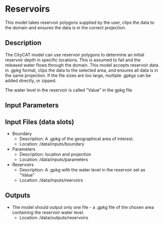 # Reservoirs
This model takes reservoir polygons supplied by the user, clips the data to the domain and ensures the data is in the correct projection.

## Description
The CityCAT model can use reservoir polygons to determine an initial reservoir depth in specific locations. This is assumed to fail and the released water flows through the domain. This model accepts reservoir data in .gpkg format, clips the data to the selected area, and ensures all data is in the same projection. If the file sizes are too large, multiple .gpkgs can be added directly, or zipped.

The water level in the reservoir is called "Value" in the gpkg file

## Input Parameters


## Input Files (data slots)
* Boundary
  * Description: A .gpkg of the geographical area of interest. 
  * Location: /data/inputs/boundary
* Parameters
  * Description: location and projection
  * Location: /data/inputs/parameters
* Reservoirs
  * Description: A .gpkg with the water level in the reservoir set as "Value"
  * Location: /data/inputs/reervoirs
 

## Outputs
* The model should output only one file - a .gpkg file of the chosen area containing the reservoir water level.
  * Location: /data/outputs/reservoirs
